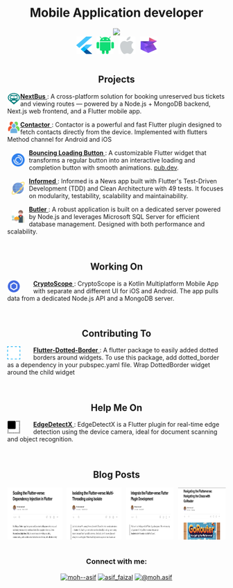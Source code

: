 <h1 align="center">Mobile Application developer</h1>

<div align="center">
  <img src="https://github.com/user-attachments/assets/20ee218e-806c-4c3e-b3ca-ee37612856c0" width="300" />
</div>

<div align="center">
  <p style="margin: 0; display: flex; justify-content: center; gap: 10px;">
    <a href="https://linkedin.com/in/moh--asif" target="_blank">
      <img align="center" src="flutter.png" alt="moh--asif" height="40" width="37" />
    </a>
    <a href="https://linkedin.com/in/moh--asif" target="_blank">
      <img align="center" src="android.png" alt="moh--asif" height="40" width="40" />
    </a>
    <a href="https://linkedin.com/in/moh--asif" target="_blank">
      <img align="center" src="apple.png" alt="moh--asif" height="40" width="40" />
    </a>
    <a href="https://linkedin.com/in/moh--asif" target="_blank">
      <img align="center" src="kmm.png" alt="moh--asif" height="40" width="40" />
    </a>
  </p>
</div>

</br>

<h2 align="center">Projects</h2>

<p align="left">
  <a href="https://github.com/Asif-Faizal/NextBus" target="blank">
    <img align="left" src="next-bus.png" alt="Contactor" height="30" width="30" />
    <strong>NextBus</strong>
  </a>: A cross-platform solution for booking unreserved bus tickets and viewing routes — powered by a Node.js + MongoDB backend, Next.js web frontend, and a Flutter mobile app.
</p>

<p align="left">
  <a href="https://github.com/Asif-Faizal/Contactor" target="blank">
    <img align="left" src="contacts.png" alt="Contactor" height="30" width="30" />
    <strong>Contactor</strong>
  </a>: Contactor is a powerful and fast Flutter plugin designed to fetch contacts directly from the device. Implemented with flutters Method channel for Android and iOS
</p>

<p align="left">
  <a href="https://github.com/Asif-Faizal/Blink-Detective" target="blank">
    <img align="left" src="loading.png" alt="Blink Detective" height="30" width="30" style="padding: 10px;" />
    <strong>Bouncing Loading Button</strong>
  </a>: A customizable Flutter widget that transforms a regular button into an interactive loading and completion button with smooth animations.  
  <a href="https://pub.dev/packages/bouncing_loading_button" target="_blank"> pub.dev</a>.
</p>


<p align="left">
  <a href="https://github.com/Asif-Faizal/Informed" target="blank">
    <img align="left" src="international.png" alt="Informed" height="30" width="30" style="padding: 10px;" />
    <strong>Informed</strong>
  </a>: Informed is a News app built with Flutter's Test-Driven Development (TDD) and Clean Architecture with 49 tests. It focuses on modularity, testability, scalability and maintainability.
</p>

<p align="left">
  <a href="https://github.com/Asif-Faizal/Butler" target="blank">
    <img align="left" src="waiter.png" alt="Butler" height="30" width="30" style="padding: 10px;" />
    <strong>Butler</strong>
  </a>: A robust application is built on a dedicated server powered by Node.js and leverages Microsoft SQL Server for efficient database management. Designed with both performance and scalability.
</p>

</br>
<h2 align="center">Working On</h2>
<p align="left">
  <a href="https://github.com/Asif-Faizal/CryptoScope" target="blank">
    <img align="left" src="crypto-scope.png" alt="CryptoScope" height="30" width="30" style="margin-right: 30px;" />
    <strong>CryptoScope</strong>
  </a>: CryptoScope is a Kotlin Multiplatform Mobile App with separate and different UI for iOS and Android. The app pulls data from a dedicated Node.js API and a MongoDB server.
</p>

</br>
<h2 align="center">Contributing To</h2>
<p align="left">
  <a href="https://pub.dev/packages/dotted_border" target="blank">
    <img align="left" src="dot.png" alt="Flutter-Dotted-Border" height="30" width="30" style="margin-right: 30px;" />
    <strong>Flutter-Dotted-Border</strong>
  </a>: A flutter package to easily added dotted borders around widgets. To use this package, add dotted_border as a dependency in your pubspec.yaml file. Wrap DottedBorder widget around the child widget
</p>

</br>
<h2 align="center">Help Me On</h2>
<p align="left">
  <a href="https://github.com/Asif-Faizal/True-Face" target="blank">
    <img align="left" src="square.png" alt="Flutter-Dotted-Border" height="30" width="30" style="margin-right: 30px;" />
    <strong>EdgeDetectX</strong>
  </a>: EdgeDetectX is a Flutter plugin for real-time edge detection using the device camera, ideal for document scanning and object recognition. 
</p>

</br>
<h2 align="center">Blog Posts</h2>
<p style="margin: 0; display: flex; justify-content: center; gap: 10px;">
  <a href="https://medium.com/@moh.asif/enter-the-flutter-verse-flutter-plugin-development-c348e1e8c49c" target="blank">
    <img align="center" src="blog1.png" alt="moh--asif" height="120" width="200" style="margin-right: 30px;" />
  </a>
  <a href="https://medium.com/@moh.asif/scaling-the-flutter-verse-dependency-injection-in-flutter-16ac576ba1f1" target="blank">
    <img align="center" src="blog2.png" alt="moh--asif" height="120" width="200" style="margin-right: 30px;" />
  </a>
  <a href="https://medium.com/@moh.asif/isolating-the-flutter-verse-multi-threading-using-isolate-3eadaf6b2321" target="blank">
    <img align="center" src="blog3.png" alt="moh--asif" height="120" width="200" />
  </a>
    <a href="https://medium.com/@moh.asif/navigating-the-flutterverse-navigating-the-chaos-with-gorouter-f1ded2844738" target="blank">
    <img align="center" src="blog4.png" alt="moh--asif" height="120" width="200" />
  </a>
</p>

</br>
<h3 align="center">Connect with me:</h3>
<p align="center">
<a href="https://linkedin.com/in/moh--asif" target="blank"><img align="center" src="https://raw.githubusercontent.com/rahuldkjain/github-profile-readme-generator/master/src/images/icons/Social/linked-in-alt.svg" alt="moh--asif" height="30" width="40" /></a>
<a href="https://instagram.com/asif_faizal" target="blank"><img align="center" src="https://raw.githubusercontent.com/rahuldkjain/github-profile-readme-generator/master/src/images/icons/Social/instagram.svg" alt="asif_faizal" height="30" width="40" /></a>
<a href="https://medium.com/@moh.asif" target="blank"><img align="center" src="https://raw.githubusercontent.com/rahuldkjain/github-profile-readme-generator/master/src/images/icons/Social/medium.svg" alt="@moh.asif" height="30" width="40" /></a>
</p>

